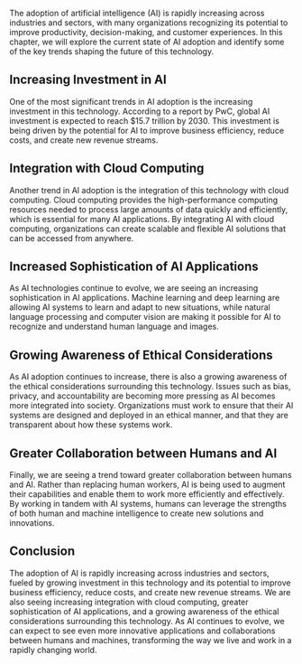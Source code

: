 
The adoption of artificial intelligence (AI) is rapidly increasing across industries and sectors, with many organizations recognizing its potential to improve productivity, decision-making, and customer experiences. In this chapter, we will explore the current state of AI adoption and identify some of the key trends shaping the future of this technology.

Increasing Investment in AI
---------------------------

One of the most significant trends in AI adoption is the increasing investment in this technology. According to a report by PwC, global AI investment is expected to reach $15.7 trillion by 2030. This investment is being driven by the potential for AI to improve business efficiency, reduce costs, and create new revenue streams.

Integration with Cloud Computing
--------------------------------

Another trend in AI adoption is the integration of this technology with cloud computing. Cloud computing provides the high-performance computing resources needed to process large amounts of data quickly and efficiently, which is essential for many AI applications. By integrating AI with cloud computing, organizations can create scalable and flexible AI solutions that can be accessed from anywhere.

Increased Sophistication of AI Applications
-------------------------------------------

As AI technologies continue to evolve, we are seeing an increasing sophistication in AI applications. Machine learning and deep learning are allowing AI systems to learn and adapt to new situations, while natural language processing and computer vision are making it possible for AI to recognize and understand human language and images.

Growing Awareness of Ethical Considerations
-------------------------------------------

As AI adoption continues to increase, there is also a growing awareness of the ethical considerations surrounding this technology. Issues such as bias, privacy, and accountability are becoming more pressing as AI becomes more integrated into society. Organizations must work to ensure that their AI systems are designed and deployed in an ethical manner, and that they are transparent about how these systems work.

Greater Collaboration between Humans and AI
-------------------------------------------

Finally, we are seeing a trend toward greater collaboration between humans and AI. Rather than replacing human workers, AI is being used to augment their capabilities and enable them to work more efficiently and effectively. By working in tandem with AI systems, humans can leverage the strengths of both human and machine intelligence to create new solutions and innovations.

Conclusion
----------

The adoption of AI is rapidly increasing across industries and sectors, fueled by growing investment in this technology and its potential to improve business efficiency, reduce costs, and create new revenue streams. We are also seeing increasing integration with cloud computing, greater sophistication of AI applications, and a growing awareness of the ethical considerations surrounding this technology. As AI continues to evolve, we can expect to see even more innovative applications and collaborations between humans and machines, transforming the way we live and work in a rapidly changing world.
